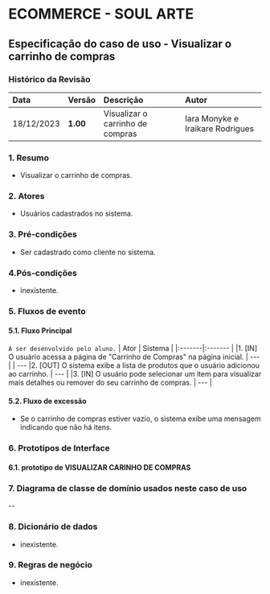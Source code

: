 # ECOMMERCE - SOUL ARTE

## Especificação do caso de uso - Visualizar o carrinho de compras
### Histórico da Revisão
|  Data  | Versão | Descrição | Autor |
|:-------|:-------|:----------|:------|
| 18/12/2023 | **1.00** | Visualizar o carrinho de compras | Iara Monyke e Iraikare Rodrigues |


### 1. Resumo 
- Visualizar o carrinho de compras.
  
### 2. Atores 
- Usuários cadastrados no sistema.

### 3. Pré-condições
- Ser cadastrado como cliente no sistema.

### 4.Pós-condições
- inexistente.


### 5. Fluxos de evento

#### 5.1. Fluxo Principal 
`A ser desenvolvido pelo aluno.`
|  Ator  | Sistema |
|:-------|:------- |
|1. [IN] O usuário acessa a página de "Carrinho de Compras" na página inicial. | --- |
| --- |2. [OUT] O sistema exibe a lista de produtos que o usuário adicionou ao carrinho. | --- |
|3. [IN]  O usuário pode selecionar um item para visualizar mais detalhes ou remover do seu carrinho de compras. | --- |

#### 5.2. Fluxo de excessão
- Se o carrinho de compras estiver vazio, o sistema exibe uma mensagem indicando que não há itens.


### 6. Prototipos de Interface
#### 6.1. prototipo de VISUALIZAR CARINHO DE COMPRAS


### 7. Diagrama de classe de domínio usados neste caso de uso
--

### 8. Dicionário de dados
- inexistente.


### 9. Regras de negócio
- inexistente.
